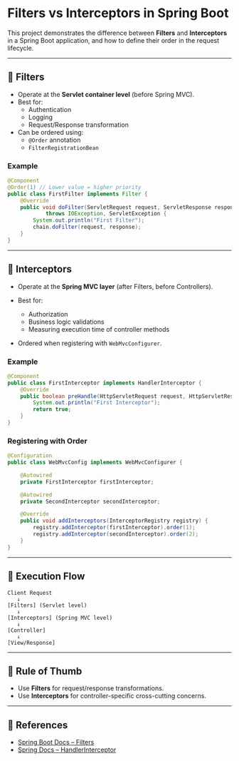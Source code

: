 # Filters vs Interceptors in Spring Boot

This project demonstrates the difference between **Filters** and **Interceptors** in a Spring Boot application, and how to define their order in the request lifecycle.

---

## 🔹 Filters
- Operate at the **Servlet container level** (before Spring MVC).  
- Best for:
  - Authentication
  - Logging
  - Request/Response transformation
- Can be ordered using:
  - `@Order` annotation  
  - `FilterRegistrationBean`

### Example
```java
@Component
@Order(1) // Lower value = higher priority
public class FirstFilter implements Filter {
    @Override
    public void doFilter(ServletRequest request, ServletResponse response, FilterChain chain)
            throws IOException, ServletException {
        System.out.println("First Filter");
        chain.doFilter(request, response);
    }
}
````

---

## 🔹 Interceptors

* Operate at the **Spring MVC layer** (after Filters, before Controllers).
* Best for:

  * Authorization
  * Business logic validations
  * Measuring execution time of controller methods
* Ordered when registering with `WebMvcConfigurer`.

### Example

```java
@Component
public class FirstInterceptor implements HandlerInterceptor {
    @Override
    public boolean preHandle(HttpServletRequest request, HttpServletResponse response, Object handler) {
        System.out.println("First Interceptor");
        return true;
    }
}
```

### Registering with Order

```java
@Configuration
public class WebMvcConfig implements WebMvcConfigurer {

    @Autowired
    private FirstInterceptor firstInterceptor;

    @Autowired
    private SecondInterceptor secondInterceptor;

    @Override
    public void addInterceptors(InterceptorRegistry registry) {
        registry.addInterceptor(firstInterceptor).order(1);
        registry.addInterceptor(secondInterceptor).order(2);
    }
}
```

---

## 🔹 Execution Flow

```
Client Request 
   ↓
[Filters] (Servlet level)  
   ↓
[Interceptors] (Spring MVC level)  
   ↓
[Controller]  
   ↓
[View/Response]  
```

---

## 🔹 Rule of Thumb

* Use **Filters** for request/response transformations.
* Use **Interceptors** for controller-specific cross-cutting concerns.

---

## 📌 References

* [Spring Boot Docs – Filters](https://docs.spring.io/spring-boot/docs/current/reference/htmlsingle/#web.servlet.filters)
* [Spring Docs – HandlerInterceptor](https://docs.spring.io/spring-framework/docs/current/javadoc-api/org/springframework/web/servlet/HandlerInterceptor.html)

